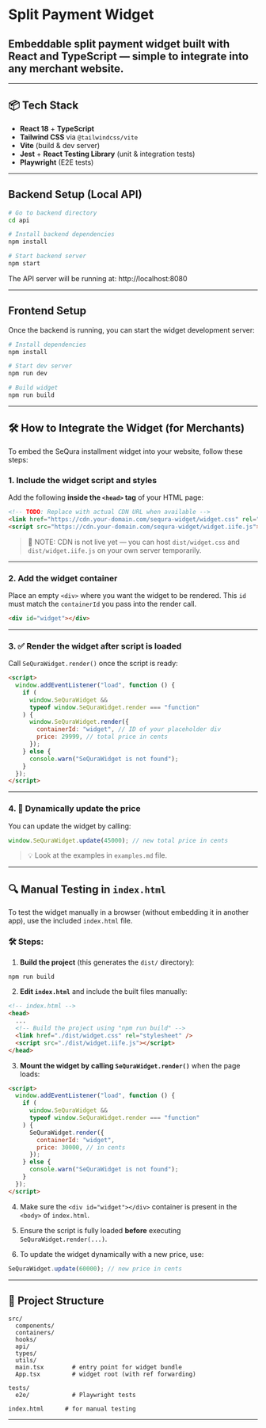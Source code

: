 # Split Payment Widget

## Embeddable split payment widget built with React and TypeScript — simple to integrate into any merchant website.

---

## 📦 Tech Stack

- **React 18** + **TypeScript**
- **Tailwind CSS** via `@tailwindcss/vite`
- **Vite** (build & dev server)
- **Jest** + **React Testing Library** (unit & integration tests)
- **Playwright** (E2E tests)

---

## Backend Setup (Local API)

```bash
# Go to backend directory
cd api

# Install backend dependencies
npm install

# Start backend server
npm start
```

The API server will be running at: http://localhost:8080

---

## Frontend Setup

Once the backend is running, you can start the widget development server:

```bash
# Install dependencies
npm install

# Start dev server
npm run dev

# Build widget
npm run build
```

---

## 🛠 How to Integrate the Widget (for Merchants)

To embed the SeQura installment widget into your website, follow these steps:

### 1. Include the widget script and styles

Add the following **inside the `<head>` tag** of your HTML page:

```html
<!-- TODO: Replace with actual CDN URL when available -->
<link href="https://cdn.your-domain.com/sequra-widget/widget.css" rel="stylesheet" />
<script src="https://cdn.your-domain.com/sequra-widget/widget.iife.js"></script>
```

> 🛑 NOTE: CDN is not live yet — you can host `dist/widget.css` and `dist/widget.iife.js` on your own server temporarily.

---

### 2. Add the widget container

Place an empty `<div>` where you want the widget to be rendered.
This `id` must match the `containerId` you pass into the render call.

```html
<div id="widget"></div>
```

---

### 3. ✅ Render the widget after script is loaded

Call `SeQuraWidget.render()` once the script is ready:

```html
<script>
  window.addEventListener("load", function () {
    if (
      window.SeQuraWidget &&
      typeof window.SeQuraWidget.render === "function"
    ) {
      window.SeQuraWidget.render({
        containerId: "widget", // ID of your placeholder div
        price: 29999, // total price in cents
      });
    } else {
      console.warn("SeQuraWidget is not found");
    }
  });
</script>
```

---

### 4. 🔁 Dynamically update the price

You can update the widget by calling:

```js
window.SeQuraWidget.update(45000); // new total price in cents
```

> 💡 Look at the examples in `examples.md` file.
---

## 🔍 Manual Testing in `index.html`

To test the widget manually in a browser (without embedding it in another app), use the included `index.html` file.

### 🛠 Steps:

1. **Build the project** (this generates the `dist/` directory):

```bash
npm run build
```

2. **Edit `index.html`** and include the built files manually:

```html
<!-- index.html -->
<head>
  ...
  <!-- Build the project using "npm run build" -->
  <link href="./dist/widget.css" rel="stylesheet" />
  <script src="./dist/widget.iife.js"></script>
</head>
```

3. **Mount the widget by calling `SeQuraWidget.render()`** when the page loads:

```html
<script>
  window.addEventListener("load", function () {
    if (
      window.SeQuraWidget &&
      typeof window.SeQuraWidget.render === "function"
    ) {
      SeQuraWidget.render({
        containerId: "widget",
        price: 30000, // in cents
      });
    } else {
      console.warn("SeQuraWidget is not found");
    }
  });
</script>
```

4. Make sure the `<div id="widget"></div>` container is present in the `<body>` of `index.html`.

5. Ensure the script is fully loaded **before** executing `SeQuraWidget.render(...)`.

6. To update the widget dynamically with a new price, use:

```js
SeQuraWidget.update(60000); // new price in cents
```

---

## 📁 Project Structure

```
src/
  components/
  containers/
  hooks/
  api/
  types/
  utils/
  main.tsx        # entry point for widget bundle
  App.tsx         # widget root (with ref forwarding)

tests/
  e2e/            # Playwright tests

index.html      # for manual testing
```

---
